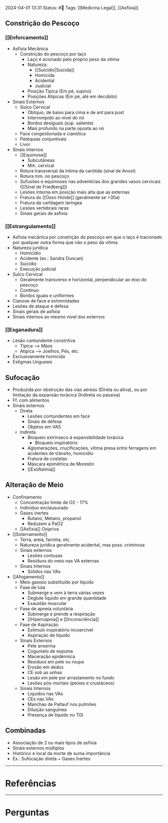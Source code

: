 2024-04-01 13:31
Status: #🌱 
Tags: [[Medicina Legal]], [[Asfixia]]
<br/>
## Constrição do Pescoço
### [[Enforcamento]]
- Asfixia Mecânica
	- Constrição do pescoço por laço
		- Laço é acionado pelo próprio peso da vítima
		- Natureza:
			- [[Suicídio|Suicida]]
			- Homicida
			- Acidental
			- Judicial
		- Posição Típica (Em pé, supino)
		- Posições Atípicas (Em pé, até em decúbito)
- Sinais Externos
	- Sulco Cervical
		- Oblíquo, de baixo para cima e de ant para post
		- Interrompido ao nível do nó
		- Bordos desiguais (sup. saliente)
		- Mais profundo na parte oposta ao nó
	- Face congestionada e cianótica
	- Petéquias conjuntivais
	- Livor
- Sinais Internos
	- [[Equimose]]
		- Subcutâneas
		- Mm. cervical
	- Rotura transversal da íntima da carótida (sinal de Anost)
	- Rotura mm. no pescoço
	- Sufusões e equimoses nas adventícias dos grandes vasos cervicais ([[Sinal de Friedberg]])
	- Lesões interna em posição mais alta que as externas
	- Fratura do [[Osso Hióide]] (geralmente se >30a)
	- Fratura da cartilagem laríngea
	- Lesões vertebrais raras
	- Sinais gerais de asfixia
### [[Estrangulamento]] 
- Asfixia mecânica por constrição do pescoço em que o laço é tracionado por qualquer outra forma que não o peso da vítima
- Natureza jurídica
	- Homicídio
	- Acidente (ex.: Sandra Duncan)
	- Suicídio
	- Execução judicial
- Sulco Cervical
	- Geralmente transverso e horizontal, perpendicular ao eixo do pescoço
	- Contínuo
	- Bordos iguais e uniformes
- Cianose de face e extremidades
- Lesões de ataque e defesa
- Sinais gerais de asfixia
- Sinais internos ao mesmo nível dos externos
### [[Esganadura]]
- Lesão contundente constritiva
	- Típica --> Mãos
	- Atípica --> Joelhos, Pés, etc.
- Exclusivamente homicida
- Estigmas Ungueais
## Sufocação
- Produzida por obstrução das vias aéreas (Direta ou ativa), ou por limitação da expansão torácica (Indireta ou passiva)
- Ff. com alimentos
- Sinais externos
	- Direta
		- Lesões contundentes em face
		- Sinais de defesa
		- Objetos em VAS
	- Indireta
		- Bloqueio extrínseco à expansibilidade torácica
			- Bloqueio inspiratório
		- Aglomerações, crucificações, vitima presa entre ferragens em acidentes de trânsito, homicídio
		- Fratura de costelas
		- Máscara epimétrica de Morestin
		- [[Exoftalmia]]
## Alteração de Meio
- Confinamento
	- Concentração limite de O2 - 17%
	- Indivíduo enclausurado
	- Gases inertes
		- Butano, Metano, propanol
		- Reduzem a PaO2
	- [[Asfixia]] Oxipriva
- [[Soterramento]]
	- Terra, areia, farinha, etc.
	- Natureza jurídica geralmente acidental, mas poss. criminosa
	- Sinais externos
		- Lesões contusas
		- Resíduos do meio nas VA externas
	- Sinais Internos
		- Sólidos nas VAs
- [[Afogamento]]
	- Meio gasoso substituído por líquido
	- Fase de luta
		- Submerge e vem à terra várias vezes
		- Deglute líquido em grande quantidade
		- Exaustão muscular
	- Fase de apneia voluntária
		- Submerge e prende a respiração
		- [[Hipercapnia]] e [[Inconsciência]]
	- Fase de Aspiração
		- Estímulo inspiratório incoercível
		- Aspiração de líquido
	- Sinais Externos
		- Pele anserina
		- Cogumelo de espuma
		- Maceração epidérmica
		- Resíduos em pele ou roupa
		- Erosão em dedos
		- CE sob as unhas
		- Lesão em pele por arrastamento no fundo
		- Lesões pós-mortais (peixes e crustáceos)
	- Sinais Internos
		- Líquidos nas VAs
		- CEs nas VAs
		- Manchas de Paltauf nos pulmões
		- Diluição sanguínea
		- Presença de líquido no TGI
## Combinadas
- Associação de 2 ou mais tipos de asfixia
- Sinais externos múltiplos
- Histórico e local da morte de suma importância
- Ex.: Sufocação direta + Gases Inertes
____
# Referências
---
# Perguntas

